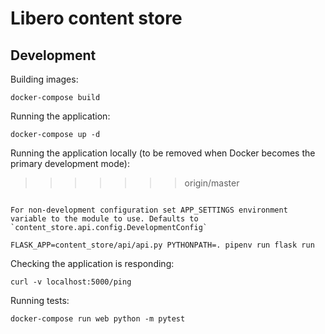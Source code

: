 Libero content store
====================

## Development

Building images:
```
docker-compose build
```

Running the application:
```
docker-compose up -d
```

Running the application locally (to be removed when Docker becomes the primary development mode):
>>>>>>> origin/master
```

For non-development configuration set APP_SETTINGS environment variable to the module to use. Defaults to `content_store.api.config.DevelopmentConfig`

FLASK_APP=content_store/api/api.py PYTHONPATH=. pipenv run flask run
```

Checking the application is responding:
```
curl -v localhost:5000/ping
```

Running tests:
```
docker-compose run web python -m pytest
```
